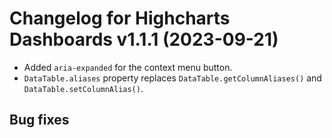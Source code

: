 # Changelog for Highcharts Dashboards v1.1.1 (2023-09-21)

- Added `aria-expanded` for the context menu button.
- `DataTable.aliases` property replaces `DataTable.getColumnAliases()` and `DataTable.setColumnAlias()`.

## Bug fixes
